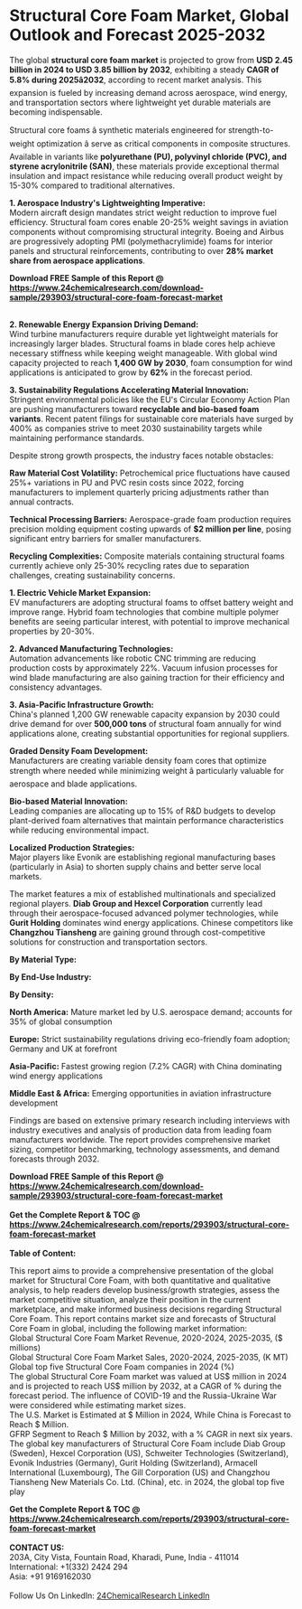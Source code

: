 <h1>Structural Core Foam Market, Global Outlook and Forecast 2025-2032</h1><p>The global <strong>structural core foam market</strong> is projected to grow from <strong>USD 2.45 billion in 2024 to USD 3.85 billion by 2032</strong>, exhibiting a steady <strong>CAGR of 5.8% during 2025â2032</strong>, according to recent market analysis. This expansion is fueled by increasing demand across aerospace, wind energy, and transportation sectors where lightweight yet durable materials are becoming indispensable.</p><p>Structural core foams â synthetic materials engineered for strength-to-weight optimization â serve as critical components in composite structures. Available in variants like <strong>polyurethane (PU), polyvinyl chloride (PVC), and styrene acrylonitrile (SAN)</strong>, these materials provide exceptional thermal insulation and impact resistance while reducing overall product weight by 15-30% compared to traditional alternatives.</p><p><strong>1. Aerospace Industry's Lightweighting Imperative:</strong><br>
Modern aircraft design mandates strict weight reduction to improve fuel efficiency. Structural foam cores enable 20-25% weight savings in aviation components without compromising structural integrity. Boeing and Airbus are progressively adopting PMI (polymethacrylimide) foams for interior panels and structural reinforcements, contributing to over <strong>28% market share from aerospace applications</strong>.</p><div><b>Download FREE Sample of this Report @ 
            <a href="https://www.24chemicalresearch.com/download-sample/293903/structural-core-foam-forecast-market">
            https://www.24chemicalresearch.com/download-sample/293903/structural-core-foam-forecast-market</a></b></div><br><p><strong>2. Renewable Energy Expansion Driving Demand:</strong><br>
Wind turbine manufacturers require durable yet lightweight materials for increasingly larger blades. Structural foams in blade cores help achieve necessary stiffness while keeping weight manageable. With global wind capacity projected to reach <strong>1,400 GW by 2030</strong>, foam consumption for wind applications is anticipated to grow by <strong>62%</strong> in the forecast period.</p><p><strong>3. Sustainability Regulations Accelerating Material Innovation:</strong><br>
Stringent environmental policies like the EU's Circular Economy Action Plan are pushing manufacturers toward <strong>recyclable and bio-based foam variants</strong>. Recent patent filings for sustainable core materials have surged by 400% as companies strive to meet 2030 sustainability targets while maintaining performance standards.</p><p>Despite strong growth prospects, the industry faces notable obstacles:</p><p><strong>Raw Material Cost Volatility:</strong> Petrochemical price fluctuations have caused 25%+ variations in PU and PVC resin costs since 2022, forcing manufacturers to implement quarterly pricing adjustments rather than annual contracts.</p><p><strong>Technical Processing Barriers:</strong> Aerospace-grade foam production requires precision molding equipment costing upwards of <strong>$2 million per line</strong>, posing significant entry barriers for smaller manufacturers.</p><p><strong>Recycling Complexities:</strong> Composite materials containing structural foams currently achieve only 25-30% recycling rates due to separation challenges, creating sustainability concerns.</p><p><strong>1. Electric Vehicle Market Expansion:</strong><br>
EV manufacturers are adopting structural foams to offset battery weight and improve range. Hybrid foam technologies that combine multiple polymer benefits are seeing particular interest, with potential to improve mechanical properties by 20-30%.</p><p><strong>2. Advanced Manufacturing Technologies:</strong><br>
Automation advancements like robotic CNC trimming are reducing production costs by approximately 22%. Vacuum infusion processes for wind blade manufacturing are also gaining traction for their efficiency and consistency advantages.</p><p><strong>3. Asia-Pacific Infrastructure Growth:</strong><br>
China's planned 1,200 GW renewable capacity expansion by 2030 could drive demand for over <strong>500,000 tons</strong> of structural foam annually for wind applications alone, creating substantial opportunities for regional suppliers.</p><p><strong>Graded Density Foam Development:</strong><br>
    Manufacturers are creating variable density foam cores that optimize strength where needed while minimizing weight â particularly valuable for aerospace and blade applications.</p><p><strong>Bio-based Material Innovation:</strong><br>
    Leading companies are allocating up to 15% of R&amp;D budgets to develop plant-derived foam alternatives that maintain performance characteristics while reducing environmental impact.</p><p><strong>Localized Production Strategies:</strong><br>
    Major players like Evonik are establishing regional manufacturing bases (particularly in Asia) to shorten supply chains and better serve local markets.</p><p>The market features a mix of established multinationals and specialized regional players. <strong>Diab Group and Hexcel Corporation</strong> currently lead through their aerospace-focused advanced polymer technologies, while <strong>Gurit Holding</strong> dominates wind energy applications. Chinese competitors like <strong>Changzhou Tiansheng</strong> are gaining ground through cost-competitive solutions for construction and transportation sectors.</p><p><strong>By Material Type:</strong></p><p><strong>By End-Use Industry:</strong></p><p><strong>By Density:</strong></p><p><strong>North America:</strong> Mature market led by U.S. aerospace demand; accounts for 35% of global consumption</p><p><strong>Europe:</strong> Strict sustainability regulations driving eco-friendly foam adoption; Germany and UK at forefront</p><p><strong>Asia-Pacific:</strong> Fastest growing region (7.2% CAGR) with China dominating wind energy applications</p><p><strong>Middle East &amp; Africa:</strong> Emerging opportunities in aviation infrastructure development</p><p>Findings are based on extensive primary research including interviews with industry executives and analysis of production data from leading foam manufacturers worldwide. The report provides comprehensive market sizing, competitor benchmarking, technology assessments, and demand forecasts through 2032.</p><div><b>Download FREE Sample of this Report @ 
            <a href="https://www.24chemicalresearch.com/download-sample/293903/structural-core-foam-forecast-market">
            https://www.24chemicalresearch.com/download-sample/293903/structural-core-foam-forecast-market</a></b></div><br><div><b>Get the Complete Report & TOC @ 
            <a href="https://www.24chemicalresearch.com/reports/293903/structural-core-foam-forecast-market">
            https://www.24chemicalresearch.com/reports/293903/structural-core-foam-forecast-market</a></b></div><br>
            <b>Table of Content:</b><p>This report aims to provide a comprehensive presentation of the global market for Structural Core Foam, with both quantitative and qualitative analysis, to help readers develop business/growth strategies, assess the market competitive situation, analyze their position in the current marketplace, and make informed business decisions regarding Structural Core Foam. This report contains market size and forecasts of Structural Core Foam in global, including the following market information:<br />
Global Structural Core Foam Market Revenue, 2020-2024, 2025-2035, ($ millions)<br />
Global Structural Core Foam Market Sales, 2020-2024, 2025-2035, (K MT)<br />
Global top five Structural Core Foam companies in 2024 (%)<br />
The global Structural Core Foam market was valued at US$ million in 2024 and is projected to reach US$ million by 2032, at a CAGR of % during the forecast period. The influence of COVID-19 and the Russia-Ukraine War were considered while estimating market sizes.<br />
The U.S. Market is Estimated at $ Million in 2024, While China is Forecast to Reach $ Million.<br />
GFRP Segment to Reach $ Million by 2032, with a % CAGR in next six years.<br />
The global key manufacturers of Structural Core Foam include Diab Group (Sweden), Hexcel Corporation (US), Schweiter Technologies (Switzerland), Evonik Industries (Germany), Gurit Holding (Switzerland), Armacell International (Luxembourg), The Gill Corporation (US) and Changzhou Tiansheng New Materials Co. Ltd. (China), etc. in 2024, the global top five play</p><div><b>Get the Complete Report & TOC @ 
            <a href="https://www.24chemicalresearch.com/reports/293903/structural-core-foam-forecast-market">
            https://www.24chemicalresearch.com/reports/293903/structural-core-foam-forecast-market</a></b></div><br><b>CONTACT US:</b><br>
            203A, City Vista, Fountain Road, Kharadi, Pune, India - 411014<br>
            International: +1(332) 2424 294<br>
            Asia: +91 9169162030 <br><br>
            Follow Us On LinkedIn: <a href="https://www.linkedin.com/company/24chemicalresearch/">24ChemicalResearch LinkedIn</a>